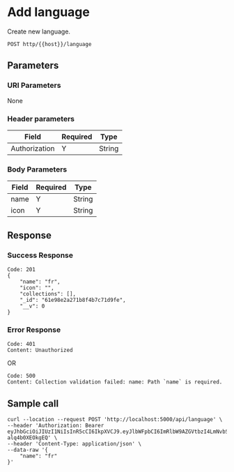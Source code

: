 # Add language
Create new language.

```
POST http/{{host}}/language
```
## Parameters

### URI Parameters

None
### Header parameters
| Field  | Required | Type|
| ------------- | ------------- | ----- |
| Authorization  | Y| String |
### Body Parameters
| Field  | Required | Type|
| ------------- | ------------- | ----- |
| name  | Y| String |
| icon  | Y| String |

## Response
### Success Response
```
Code: 201
{
    "name": "fr",
    "icon": "",
    "collections": [],
    "_id": "61e98e2a271b8f4b7c71d9fe",
    "__v": 0
}
```
### Error Response
```
Code: 401
Content: Unauthorized
```
OR
```
Code: 500
Content: Collection validation failed: name: Path `name` is required.
```

## Sample call
```
curl --location --request POST 'http://localhost:5000/api/language' \
--header 'Authorization: Bearer eyJhbGciOiJIUzI1NiIsInR5cCI6IkpXVCJ9.eyJlbWFpbCI6ImRlbW9AZGVtbzI4LmNvbSIsInVzZXJJZCI6IjYxZDM3ZTNjYmFiYjFiODRiZGJjNzUwMCIsImlhdCI6MTY0MjY5NDAyMCwiZXhwIjoxNjQyNjk3NjIwfQ.wmgWfdIG5ipc5KJDXun_ncYQU1vmP-alq4b0XEOkgEQ' \
--header 'Content-Type: application/json' \
--data-raw '{
    "name": "fr" 
}'
```